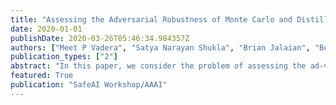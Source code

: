 ```yaml
---
title: "Assessing the Adversarial Robustness of Monte Carlo and Distillation Methods for Deep Bayesian Neural Network Classification"
date: 2020-01-01
publishDate: 2020-03-26T05:46:34.984357Z
authors: ["Meet P Vadera", "Satya Narayan Shukla", "Brian Jalaian", "Benjamin M Marlin"]
publication_types: ["2"]
abstract: "In this paper, we consider the problem of assessing the ad-versarial robustness of deep neural network models under both Markov chain Monte Carlo (MCMC) and Bayesian Dark Knowledge (BDK) inference approximations. We characterize the robustness of each method to two types of adversarial attacks: the fast gradient sign method (FGSM) and projected gradient descent (PGD). We show that full MCMC-based inference has excellent robustness, significantly outperforming standard point estimation-based learning. On the other hand, BDK provides marginal improvements. As an additional contribution , we present a storage-efficient approach to computing adversarial examples for large Monte Carlo ensembles using both the FGSM and PGD attacks."
featured: True
publication: "SafeAI Workshop/AAAI"
---
```


